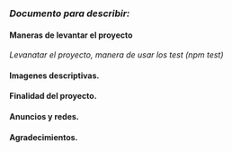 ### _Documento para describir:_

#### Maneras de levantar el proyecto 
_Levanatar el proyecto, manera de usar los test (npm test)_

#### Imagenes descriptivas.
#### Finalidad del proyecto.
#### Anuncios y redes.
#### Agradecimientos.